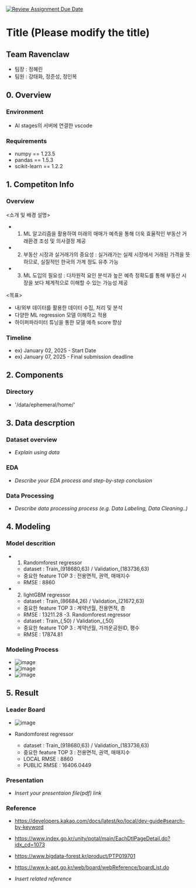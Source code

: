[![Review Assignment Due Date](https://classroom.github.com/assets/deadline-readme-button-22041afd0340ce965d47ae6ef1cefeee28c7c493a6346c4f15d667ab976d596c.svg)](https://classroom.github.com/a/pjJxrz8e)
# Title (Please modify the title)
## Team Ravenclaw
- 팀장 : 정혜린
- 팀원 : 강태화, 정준성, 정인복

## 0. Overview
### Environment
- AI stages의 서버에 연결한 vscode

### Requirements
- numpy == 1.23.5
- pandas == 1.5.3
- scikit-learn == 1.2.2

## 1. Competiton Info

### Overview
<소개 및 배경 설명>
- 1. ML 알고리즘을 활용하여 미래의 매매가 예측을 통해 더욱 효율적인 부동산
거래환경 조성 및 의사결정 제공
- 2. 부동산 시장과 실거래가의 중요성 : 실거래가는 실제 시장에서 거래된
가격을 뜻하므로, 실질적인 한국의 가계 정도 유추 가능
- 3. ML 도입의 필요성 : 다차원적 요인 분석과 높은 예측 정확도를 통해 부동산
시장을 보다 체계적으로 이해할 수 있는 가능성 제공

<목표>
* 내/외부 데이터를 활용한 데이터 수집, 처리 및 분석
* 다양한 ML regression 모델 이해하고 적용
* 하이퍼파라미터 튜닝을 통한 모델 예측 score 향상

### Timeline

- ex) January 02, 2025 - Start Date
- ex) January 07, 2025 - Final submission deadline

## 2. Components

### Directory

- '/data/ephemeral/home/'


## 3. Data descrption

### Dataset overview

- _Explain using data_

### EDA

- _Describe your EDA process and step-by-step conclusion_

### Data Processing

- _Describe data processing process (e.g. Data Labeling, Data Cleaning..)_

## 4. Modeling

### Model descrition

- 1. Randomforest regressor
  - dataset : Train_(918680,63) /  Validation_(183736,63)
  - 중요한 feature TOP 3 : 전용면적, 권역, 매매지수
  - RMSE : 8860
- 2. lightGBM regressor
  - dataset : Train_(86684,26) /  Validation_(21672,63)
  - 중요한 feature TOP 3 : 계약년월, 전용면적, 층
  - RMSE : 13211.28
-3. Randomforest regressor
  - dataset : Train_(,50) /  Validation_(,50)
  - 중요한 feature TOP 3 : 계약년월, 가까운공원ID, 평수
  - RMSE : 17874.81
         
### Modeling Process

- ![image](https://github.com/user-attachments/assets/ce39ba02-37ef-4df8-9c2c-3ee4bfd17104)
- ![image](https://github.com/user-attachments/assets/0cb76923-6e6f-4933-a208-9f0d9375aa7e)
- ![image](https://github.com/user-attachments/assets/88c80b96-1796-4ba8-a5f9-a3bade25f658)

## 5. Result

### Leader Board

- ![image](https://github.com/user-attachments/assets/db704aad-6dc1-48e6-84cc-43c4db9bc48f)


- Randomforest regressor
  - dataset : Train_(918680,63) /  Validation_(183736,63)
  - 중요한 feature TOP 3 : 전용면적, 권역, 매매지수
  - LOCAL RMSE : 8860
  - PUBLIC RMSE : 16406.0449

### Presentation

- _Insert your presentaion file(pdf) link_


### Reference
- https://developers.kakao.com/docs/latest/ko/local/dev-guide#search-by-keyword
- https://www.index.go.kr/unity/potal/main/EachDtlPageDetail.do?idx_cd=1073
- https://www.bigdata-forest.kr/product/PTP019701
- https://www.k-apt.go.kr/web/board/webReference/boardList.do

- _Insert related reference_
